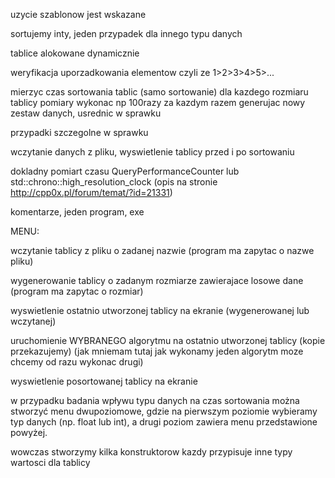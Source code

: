 uzycie szablonow jest wskazane

sortujemy inty, jeden przypadek dla innego typu danych

tablice alokowane dynamicznie

weryfikacja uporzadkowania elementow czyli ze 1>2>3>4>5>...

mierzyc czas sortowania tablic (samo sortowanie) dla kazdego rozmiaru tablicy pomiary
wykonac np 100razy za kazdym razem generujac nowy zestaw danych, usrednic w sprawku

przypadki szczegolne w sprawku

wczytanie danych z pliku, wyswietlenie tablicy przed i po sortowaniu

dokladny pomiart czasu QueryPerformanceCounter lub std::chrono::high_resolution_clock 
(opis na stronie http://cpp0x.pl/forum/temat/?id=21331)

komentarze, jeden program, exe


MENU:

wczytanie tablicy z pliku o zadanej nazwie (program ma zapytac o nazwe pliku)

wygenerowanie tablicy o zadanym rozmiarze zawierajace losowe dane (program ma zapytac o rozmiar)

wyswietlenie ostatnio utworzonej tablicy na ekranie (wygenerowanej lub wczytanej)

uruchomienie WYBRANEGO algorytmu na ostatnio utworzonej tablicy (kopie przekazujemy)
(jak mniemam tutaj jak wykonamy jeden algorytm moze chcemy od razu wykonac drugi)

wyswietlenie posortowanej tablicy na ekranie

w przypadku badania wpływu typu danych na czas sortowania
można stworzyć menu dwupoziomowe, gdzie na pierwszym poziomie wybieramy typ danych (np. float
lub int), a drugi poziom zawiera menu przedstawione powyżej.

wowczas stworzymy kilka konstruktorow kazdy przypisuje inne typy wartosci dla tablicy